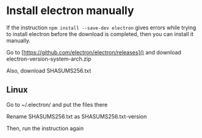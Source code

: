 # Install electron manually 

If the instruction 
`
npm install --save-dev electron
`
gives errors while trying to install electron before the download is completed, then you can install it manually. 

Go to [https://github.com/electron/electron/releases]() and download electron-version-system-arch.zip 

Also, download SHASUMS256.txt

## Linux

Go to ~/.electron/ and put the files there

Rename SHASUMS256.txt as SHASUMS256.txt-version 

Then, run the instruction again
